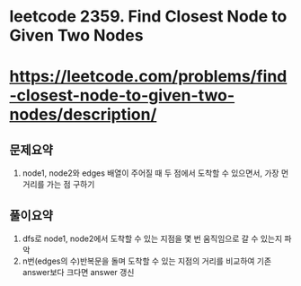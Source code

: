 # leetcode 2359. Find Closest Node to Given Two Nodes
# https://leetcode.com/problems/find-closest-node-to-given-two-nodes/description/

## 문제요약
1. node1, node2와 edges 배열이 주어질 때 두 점에서 도착할 수 있으면서, 가장 먼 거리를 가는 점 구하기

## 풀이요약
1. dfs로 node1, node2에서 도착할 수 있는 지점을 몇 번 움직임으로 갈 수 있는지 파악
2. n번(edges의 수)반복문을 돌며 도착할 수 있는 지점의 거리를 비교하여 기존 answer보다 크다면 answer 갱신